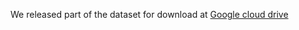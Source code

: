 We released part of the dataset for download at [Google cloud drive](https://drive.google.com/file/d/1CABFVDYbpJiELK4VCbeClNG9jD8460d6/view?usp=sharing) 
